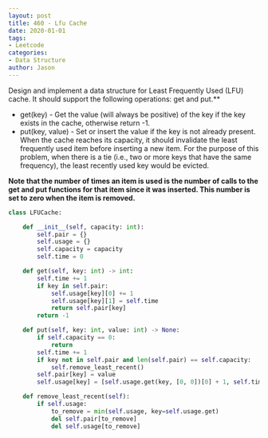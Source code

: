 ```yaml
---
layout: post
title: 460 - Lfu Cache
date: 2020-01-01
tags:
- Leetcode
categories:
- Data Structure
author: Jason
---
```

Design and implement a data structure for Least Frequently Used (LFU) cache. It should support the following operations: get and put.**

* get(key) - Get the value (will always be positive) of the key if the key exists in the cache, otherwise return -1.
* put(key, value) - Set or insert the value if the key is not already present. When the cache reaches its capacity, it should invalidate the least frequently used item before inserting a new item. For the purpose of this problem, when there is a tie (i.e., two or more keys that have the same frequency), the least recently used key would be evicted.

**Note that the number of times an item is used is the number of calls to the get and put functions for that item since it was inserted. This number is set to zero when the item is removed.**

```python
class LFUCache:

    def __init__(self, capacity: int):
        self.pair = {}
        self.usage = {}
        self.capacity = capacity
        self.time = 0

    def get(self, key: int) -> int:
        self.time += 1
        if key in self.pair:
            self.usage[key][0] += 1
            self.usage[key][1] = self.time
            return self.pair[key]
        return -1

    def put(self, key: int, value: int) -> None:
        if self.capacity == 0:
            return
        self.time += 1
        if key not in self.pair and len(self.pair) == self.capacity:
            self.remove_least_recent()
        self.pair[key] = value
        self.usage[key] = [self.usage.get(key, [0, 0])[0] + 1, self.time]

    def remove_least_recent(self):
        if self.usage:
            to_remove = min(self.usage, key=self.usage.get)
            del self.pair[to_remove]
            del self.usage[to_remove]
```
